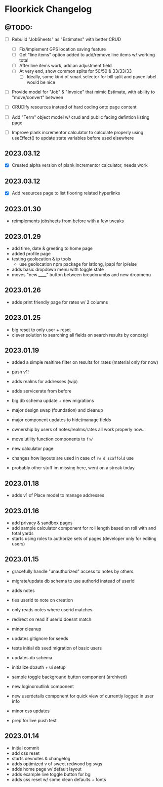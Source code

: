 # Floorkick Changelog

## @TODO:

- [ ] Rebuild "JobSheets" as "Estimates" with better CRUD
  - [ ] Fix/implement GPS location saving feature
  - [ ] Get "line items" option added to add/remove line items w/ working total
  - [ ] After line items work, add an adjustment field
  - [ ] At very end, show common splits for 50/50 & 33/33/33
    - [ ] Ideally, some kind of smart selector for bill split and payee label would be nice
- [ ] Provide model for "Job" & "Invoice" that mimic Estimate, with ability to "move/convert" between
- [ ] CRUDify resources instead of hard coding onto page content

- [ ] Add "Term" object model w/ crud and public facing defintion listing page
- [ ] Improve plank incrementor calculator to calculate properly using useEffect() to update state variables before used elsewhere

## 2023.03.12

- [x] Created alpha version of plank incrementor calculator, needs work

## 2023.03.12

- [x] Add resources page to list flooring related hyperlinks

## 2023.01.30

- reimplements jobsheets from before with a few tweaks

## 2023.01.29

- add time, date & greeting to home page
- added profile page
- testing geolocation & ip tools
  - use geolocation npm package for latlong, ipapi for ip/else
- adds basic dropdown menu with toggle state
- moves "new \_\_\_\_" button between breadcrumbs and new dropmenu

## 2023.01.26

- adds print friendly page for rates w/ 2 columns

## 2023.01.25

- big reset to only user + reset
- clever solution to searching all fields on search results by concatgi

## 2023.01.19

- added a simple realtime filter on results for rates (material only for now)

- push v1!
- adds realms for addresses (wip)
- adds servicerate from before
- big db schema update + new migrations
- major design swap (foundation) and cleanup
- major component updates to hide/manage fields
- ownership by users of notes/realms/rates all work properly now...
- move utility function components to `fn/`
- new calculator page
- changes how layouts are used in case of `rw d scaffold` use
- probably other stuff im missing here, went on a streak today

## 2023.01.18

- adds v1 of Place model to manage addresses

## 2023.01.16

- add privacy & sandbox pages
- add sample calculator component for roll length based on roll with and total yards
- starts using roles to authorize sets of pages (developer only for editing users)

## 2023.01.15

- gracefully handle "unauthorized" access to notes by others
- migrate/update db schema to use authorId instead of userId

- adds notes
- ties userid to note on creation
- only reads notes where userid matches
- redirect on read if userid doesnt match
- minor cleanup

- updates gitignore for seeds
- tests initial db seed migration of basic users
- updates db schema
- initialize dbauth + ui setup
- sample toggle background button component (archived)
- new loginoroutlink component
- new userdetails component for quick view of currently logged in user info
- minor css updates
- prep for live push test

## 2023.01.14

- initial commit
- add css reset
- starts devnotes & changelog
- adds optimized v of sweet redwood bg svgs
- adds home page w/ default layout
- adds example live toggle button for bg
- adds css reset w/ some clean defaults + fonts
